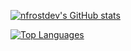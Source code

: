 [![nfrostdev's GitHub stats](https://github-readme-stats.vercel.app/api?username=nfrostdev&count_private=true&show_icons=true)](https://github.com/anuraghazra/github-readme-stats)

[![Top Languages](https://github-readme-stats.vercel.app/api/top-langs/?username=nfrostdev&langs_count=10&layout=compact)](https://github.com/anuraghazra/github-readme-stats)
